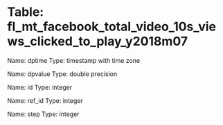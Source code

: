 Table: fl_mt_facebook_total_video_10s_views_clicked_to_play_y2018m07
====================================================================

Name: dptime
Type: timestamp with time zone

Name: dpvalue
Type: double precision

Name: id
Type: integer

Name: ref_id
Type: integer

Name: step
Type: integer

